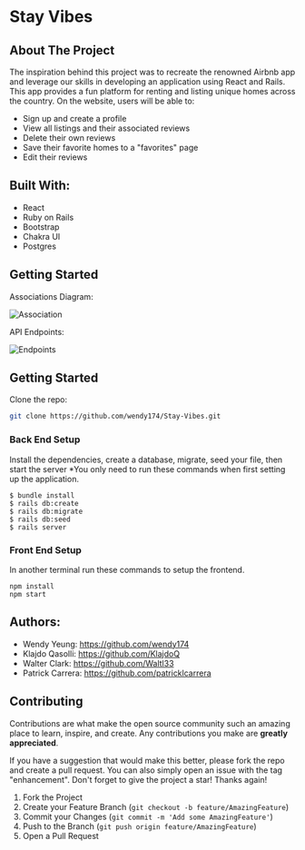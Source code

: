 # Stay Vibes
## About The Project
The inspiration behind this project was to recreate the renowned Airbnb app and leverage our skills in developing an application using React and Rails. This app provides a fun platform for renting and listing unique homes across the country. On the website, users will be able to:

* Sign up and create a profile
* View all listings and their associated reviews
* Delete their own reviews
* Save their favorite homes to a "favorites" page
* Edit their reviews

## Built With:
* React 
* Ruby on Rails 
* Bootstrap
* Chakra UI
* Postgres 



## Getting Started 

Associations Diagram:

![Association](client/src/components/images/associations.png)

API Endpoints:

![Endpoints](client/src/components/images/Endpoints.PNG)


## Getting Started

Clone the repo:
   ```sh
   git clone https://github.com/wendy174/Stay-Vibes.git
   ```

### Back End Setup 

Install the dependencies, create a database, migrate, seed your file, then start the server 
*You only need to run these commands when first setting up the application. 

```console
$ bundle install 
$ rails db:create 
$ rails db:migrate 
$ rails db:seed
$ rails server
```

### Front End Setup 

In another terminal run these commands to setup the frontend. 
```
npm install
npm start
```


## Authors: 

 * Wendy Yeung:  https://github.com/wendy174
 * Klajdo Qasolli: https://github.com/KlajdoQ
 * Walter Clark: https://github.com/Waltl33
 * Patrick Carrera: https://github.com/patricklcarrera

## Contributing

Contributions are what make the open source community such an amazing place to learn, inspire, and create. Any contributions you make are **greatly appreciated**.

If you have a suggestion that would make this better, please fork the repo and create a pull request. You can also simply open an issue with the tag "enhancement".
Don't forget to give the project a star! Thanks again!

1. Fork the Project
2. Create your Feature Branch (`git checkout -b feature/AmazingFeature`)
3. Commit your Changes (`git commit -m 'Add some AmazingFeature'`)
4. Push to the Branch (`git push origin feature/AmazingFeature`)
5. Open a Pull Request

